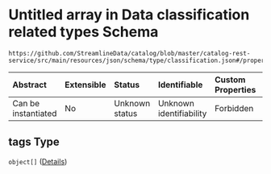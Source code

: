 # Untitled array in Data classification related types Schema

```text
https://github.com/StreamlineData/catalog/blob/master/catalog-rest-service/src/main/resources/json/schema/type/classification.json#/properties/tags
```

| Abstract | Extensible | Status | Identifiable | Custom Properties | Additional Properties | Access Restrictions | Defined In |
| :--- | :--- | :--- | :--- | :--- | :--- | :--- | :--- |
| Can be instantiated | No | Unknown status | Unknown identifiability | Forbidden | Allowed | none | [classification.json\*](https://github.com/parthp2107/jsonTesting/tree/982c19ce17ac8d846e924786a3bf1598f2ce11b7/Types/out/type/classification.json) |

## tags Type

`object[]` \([Details](classification-definitions-personaldata.md)\)

